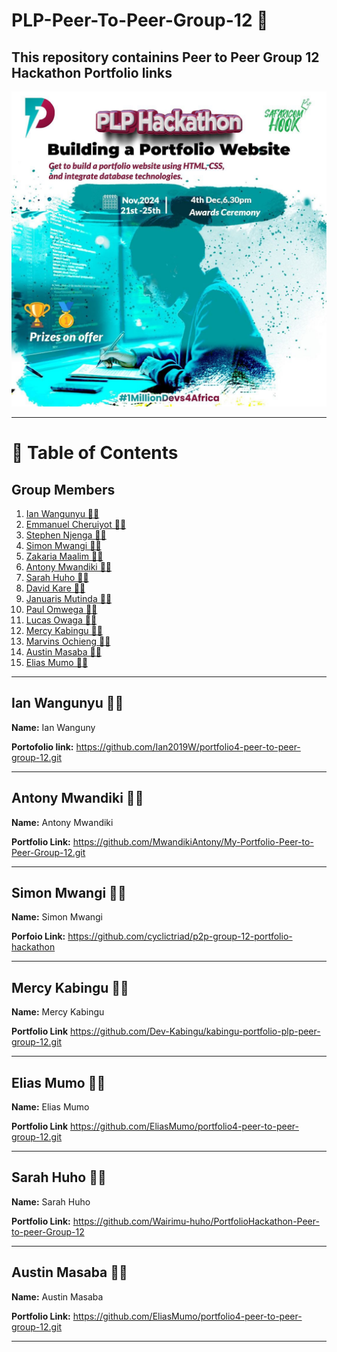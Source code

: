 # PLP-Peer-To-Peer-Group-12 :rocket: <br>

## This  repository containins Peer to Peer Group 12 Hackathon Portfolio links



![Hackathon Image](./assests/Hackathon-Poster.jpg)




---

# 📜 Table of Contents   

## Group Members

  1. [Ian Wangunyu  🕵️‍♂️](#ian-wangunyu--️️)  
  2. [Emmanuel  Cheruiyot  🕵️‍♂️](#emmanuel-leakono--️️)  
  3. [Stephen Njenga  🕵️‍♂️](#stephen-njenga--️️)  
  4. [Simon Mwangi 🕵️‍♂️](#simon-mwangi-️️-)    
  5. [Zakaria Maalim 🕵️‍♂️](#zakaria-maalim--)  
  6. [Antony Mwandiki 🕵️‍♂️ ](#antony-mwandiki--)  
  7. [Sarah Huho 🕵️‍♂️](#sarah-huho--)
  8. [David Kare 🕵️‍♀️](#david-kare--)
  9. [Januaris Mutinda 🕵️‍♀️](#januaris-mutinda--)
  10. [Paul Omwega 🕵️‍♂️](#paul-omwega--)
  11. [Lucas Owaga 🕵️‍♂️ ](#lucas-owaga--) 
  12. [Mercy Kabingu 🕵️‍♂️ ](#mercy-kabinguo--) 
  13. [Marvins Ochieng 🕵️‍♂️ ](#marvins-ochieng--) 
  14. [Austin Masaba 🕵️‍♂️ ](#austin-masaba--) 
  15. [Elias Mumo 🕵️‍♂️ ](#elias-mumo--) 
  


----

## Ian Wangunyu  🕵️‍♂️    

**Name:** Ian Wanguny <br>

**Portofolio link:**  https://github.com/Ian2019W/portfolio4-peer-to-peer-group-12.git <br>


---

## Antony Mwandiki  🕵️‍♂️  

**Name:** Antony Mwandiki

**Portfolio Link:** https://github.com/MwandikiAntony/My-Portfolio-Peer-to-Peer-Group-12.git

---


## Simon Mwangi  🕵️‍♂️  

**Name:** Simon Mwangi  

**Porfoio Link:** https://github.com/cyclictriad/p2p-group-12-portfolio-hackathon 

---

## Mercy Kabingu 🕵️‍♂️ 
**Name:** Mercy Kabingu   

**Portfolio Link** https://github.com/Dev-Kabingu/kabingu-portfolio-plp-peer-group-12.git 

---

 ## Elias Mumo 🕵️‍♂️    

**Name:** Elias Mumo<br>  

**Portfolio Link** https://github.com/EliasMumo/portfolio4-peer-to-peer-group-12.git <br>

---

## Sarah Huho 🕵️‍♂️ 

**Name:** Sarah Huho <br>

**Portfolio Link:** https://github.com/Wairimu-huho/PortfolioHackathon-Peer-to-peer-Group-12 

---


 ## Austin Masaba 🕵️‍♂️      

**Name:** Austin Masaba<br> 

**Portfolio Link:** https://github.com/EliasMumo/portfolio4-peer-to-peer-group-12.git   

---
